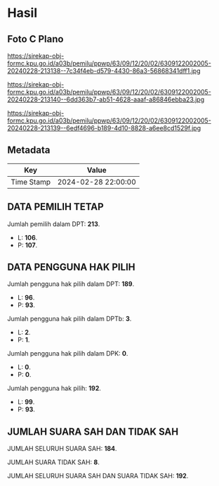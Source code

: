 # Hasil

## Foto C Plano

https://sirekap-obj-formc.kpu.go.id/a03b/pemilu/ppwp/63/09/12/20/02/6309122002005-20240228-213138--7c34f4eb-d579-4430-86a3-56868341dff1.jpg

https://sirekap-obj-formc.kpu.go.id/a03b/pemilu/ppwp/63/09/12/20/02/6309122002005-20240228-213140--6dd363b7-ab51-4628-aaaf-a86846ebba23.jpg

https://sirekap-obj-formc.kpu.go.id/a03b/pemilu/ppwp/63/09/12/20/02/6309122002005-20240228-213139--6edf4696-b189-4d10-8828-a6ee8cd1529f.jpg


## Metadata

| Key        | Value               |
| ---------- | ------------------- |
| Time Stamp | 2024-02-28 22:00:00 |


## DATA PEMILIH TETAP

Jumlah pemilih dalam DPT: **213**.
 * L: **106**.
 * P: **107**.

## DATA PENGGUNA HAK PILIH

Jumlah pengguna hak pilih dalam DPT: **189**.
 * L: **96**.
 * P: **93**.

Jumlah pengguna hak pilih dalam DPTb: **3**.
 * L: **2**.
 * P: **1**.

Jumlah pengguna hak pilih dalam DPK: **0**.
 * L: **0**.
 * P: **0**.

Jumlah pengguna hak pilih: **192**.
 * L: **99**.
 * P: **93**.

## JUMLAH SUARA SAH DAN TIDAK SAH

JUMLAH SELURUH SUARA SAH: **184**.

JUMLAH SUARA TIDAK SAH: **8**.

JUMLAH SELURUH SUARA SAH DAN SUARA TIDAK SAH: **192**.


